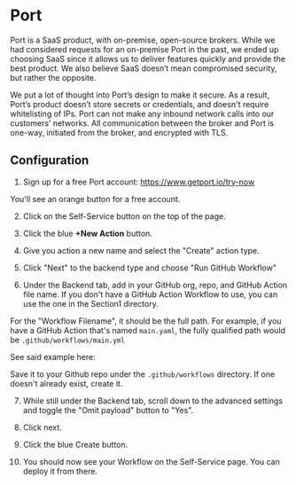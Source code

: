 # Port

Port is a SaaS product, with on-premise, open-source brokers. While we had considered requests for an on-premise Port in the past, we ended up choosing SaaS since it allows us to deliver features quickly and provide the best product. We also believe SaaS doesn’t mean compromised security, but rather the opposite.

We put a lot of thought into Port’s design to make it secure. As a result, Port’s product doesn’t store secrets or credentials, and doesn't require whitelisting of IPs. Port can not make any inbound network calls into our customers’ networks. All communication between the broker and Port is one-way, initiated from the broker, and encrypted with TLS.


## Configuration

1. Sign up for a free Port account: https://www.getport.io/try-now

You'll see an orange button for a free account.

2. Click on the Self-Service button on the top of the page.

3. Click the blue **+New Action** button.

4. Give you action a new name and select the "Create" action type.

5. Click "Next" to the backend type and choose "Run GitHub Workflow"

6. Under the Backend tab, add in your GitHub org, repo, and GitHub Action file name. If you don't have a GitHub Action Workflow to use, you can use the one in the Section1 directory.

For the "Workflow Filename", it should be the full path. For example, if you have a GitHub Action that's named `main.yaml`, the fully qualified path would be `.github/workflows/main.yml`

See said example here: 

Save it to your Github repo under the `.github/workflows` directory. If one doesn't already exist, create it.

7. While still under the Backend tab, scroll down to the advanced settings and toggle the "Omit payload" button to "Yes".

8. Click next.

9. Click the blue Create button.

10. You should now see your Workflow on the Self-Service page. You can deploy it from there.